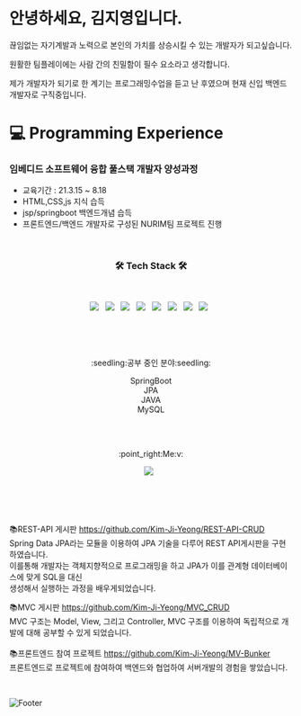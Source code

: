 
# 안녕하세요, 김지영입니다.

끊임없는 자기계발과 노력으로 본인의 가치를 상승시킬 수 있는 개발자가 되고싶습니다.

원활한 팀플레이에는 사람 간의 친밀함이 필수 요소라고 생각합니다.

제가 개발자가 되기로 한 계기는 프로그래밍수업을 듣고 난 후였으며 현재 신입 백엔드 개발자로 구직중입니다.



# 💻 Programming Experience

### 임베디드 소프트웨어 융합 풀스택 개발자 양성과정

- 교육기간 : 21.3.15 ~ 8.18
- HTML,CSS,js 지식 습득
- jsp/springboot 백엔드개념 습득
- 프론트엔드/백엔드 개발자로 구성된 NURIM팀 프로젝트 진행



<br>
<h3 align="center"><b>🛠 Tech Stack 🛠</b></h3>
</br>
<p align="center">
  <img src="https://img.shields.io/badge/Java-1F6B75?style=flat&logo=OpenJDK&logoColor=white"/> &nbsp
<img src="https://img.shields.io/badge/HTML5-E34F26?style=plastic-square&logo=HTML5&logoColor=white"/></a> &nbsp
<img src="https://img.shields.io/badge/CSS3-1572B6?style=plastic-square&logo=CSS3&logoColor=white"/></a> &nbsp
<img src="https://img.shields.io/badge/JavaScript-F7DF1E?style=plastic-square&logo=JavaScript&logoColor=white"/></a> &nbsp
<!-- <img src="https://img.shields.io/badge/Android-3DDC84?style=plastic-square&logo=Android&logoColor=white"/></a> &nbsp -->
<img src="https://img.shields.io/badge/MySQL-4479A1?style=plastic-square&logo=MySQL&logoColor=white"/></a> &nbsp 
<img src="https://img.shields.io/badge/SringBoot-6DB33F?style=plastic-square&logo=SringBoot&logoColor=white"/></a> &nbsp 
<img src="https://img.shields.io/badge/Bootstrap-7952B3?style=plastic-square&logo=Bootstrap&logoColor=white"/></a> &nbsp 
<img src="https://img.shields.io/badge/PostsgresSQL-4169E1?style=plastic-square&logo=PostsgresSQL&logoColor=white"/></a> &nbsp 


</p>
</br>
</br>
</br>
<p align="center">
:seedling:공부 중인 분야:seedling: </br>
<p align="center">
SpringBoot</br>
JPA</br>
JAVA</br>
MySQL
</p>
</br></br>


<p align="center">
:point_right:Me:v:
<p align="center">
<a href="https://velog.io/@yeong6415"><img src="https://img.shields.io/badge/Vlog-20C997?style=plastic-square&logo=Vlog&logoColor=white"/></a> &nbsp


</br></br></br></br>
:books:REST-API 게시판 https://github.com/Kim-Ji-Yeong/REST-API-CRUD</br>
Spring Data JPA라는 모듈을 이용하여 JPA 기술을 다루어 REST API게시판을 구현하였습니다.</br>
이를통해 개발자는 객체지향적으로 프로그래밍을 하고 JPA가 이를 관계형 데이터베이스에 맞게 SQL을 대신 </br>생성해서 실행하는 과정을 배우게되었습니다.


:books:MVC 게시판 https://github.com/Kim-Ji-Yeong/MVC_CRUD</br>
MVC 구조는 Model, View, 그리고 Controller, MVC 구조를 이용하여 독립적으로 개발에 대해 공부할 수 있게 되었습니다.<br></br>
:books:프론트엔드 참여 프로젝트 https://github.com/Kim-Ji-Yeong/MV-Bunker  <br>
프론트엔드로 프로젝트에 참여하여 백엔드와 협업하여 서버개발의 경험을 쌓았습니다.

<br>

![Footer](https://capsule-render.vercel.app/api?type=waving&color=auto&height=200&section=footer)
